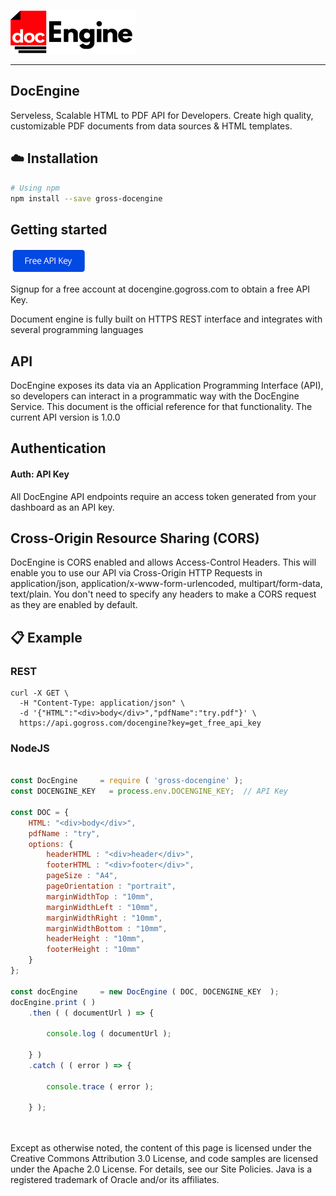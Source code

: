 ![FinCharts](https://raw.githubusercontent.com/GoGross/gross-docengine/master/docengine.png)

---
## DocEngine

Serveless, Scalable HTML to PDF API for Developers. Create high quality, customizable PDF documents from data sources & HTML templates.

## :cloud: Installation

```sh
# Using npm
npm install --save gross-docengine

```

## Getting started

[![FinCharts](https://raw.githubusercontent.com/GoGross/fincharts/master/free-key.jpg)](https://cloud.gogross.com)

Signup for a free account at docengine.gogross.com to obtain a free API Key.

Document engine is fully built on HTTPS REST interface and integrates with several programming languages

## API

DocEngine exposes its data via an Application Programming Interface (API), so developers can interact in a programmatic way with the DocEngine Service. This document is the official reference for that functionality. The current API version is 1.0.0

## Authentication

#### Auth: API Key
All DocEngine API endpoints require an access token generated from your dashboard as an API key.

## Cross-Origin Resource Sharing (CORS) 

DocEngine is CORS enabled and allows Access-Control Headers. This will enable you to use our API via Cross-Origin HTTP Requests in application/json, application/x-www-form-urlencoded, multipart/form-data, text/plain. You don't need to specify any headers to make a CORS request as they are enabled by default.

## :clipboard: Example

### REST

```
curl -X GET \
  -H "Content-Type: application/json" \
  -d '{"HTML":"<div>body</div>","pdfName":"try.pdf"}' \
  https://api.gogross.com/docengine?key=get_free_api_key
```

### NodeJS

```js

const DocEngine     = require ( 'gross-docengine' );
const DOCENGINE_KEY   = process.env.DOCENGINE_KEY;  // API Key

const DOC = {
	HTML: "<div>body</div>",
	pdfName : "try",
	options: {
		headerHTML : "<div>header</div>",
		footerHTML : "<div>footer</div>",
		pageSize : "A4",
		pageOrientation : "portrait",
		marginWidthTop : "10mm",
		marginWidthLeft : "10mm",
		marginWidthRight : "10mm",
		marginWidthBottom : "10mm",
		headerHeight : "10mm",
		footerHeight : "10mm"
	}
};

const docEngine     = new DocEngine ( DOC, DOCENGINE_KEY  );
docEngine.print ( )
	.then ( ( documentUrl ) => {
		
		console.log ( documentUrl );
		
	} )
	.catch ( ( error ) => {
		
		console.trace ( error );
		
	} );




```

Except as otherwise noted, the content of this page is licensed under the Creative Commons Attribution 3.0 License, and code samples are licensed under the Apache 2.0 License. For details, see our Site Policies. Java is a registered trademark of Oracle and/or its affiliates.





